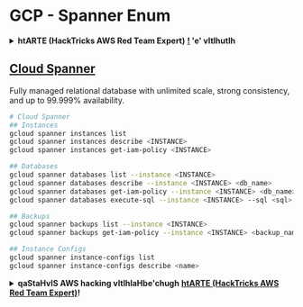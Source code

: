 # GCP - Spanner Enum

<details>

<summary><strong>htARTE (HackTricks AWS Red Team Expert)</strong> <a href="https://training.hacktricks.xyz/courses/arte"><strong>!</strong></a><strong> 'e' vItlhutlh</strong></summary>

HackTricks vItlhutlh:

* **HackTricks** vItlhutlh **tlhIngan Hol** **DIS** **'e'** **tlhIngan Hol** **pdf** **download** **'ej** **HackTricks** **advertise** **'e'** **company** **'e'** **SEE** **[**SUBSCRIPTION PLANS**](https://github.com/sponsors/carlospolop)**!**
* **PEASS & HackTricks swag** **'e'** **official** **[**'ej** **HackTricks** **PEASS Family** **'e'** **Discover** **[**NFTs**](https://opensea.io/collection/the-peass-family)**'e'** **exclusive** **[**The PEASS Family**](https://opensea.io/collection/the-peass-family)**
* **'ej** **'oH** 💬 **[**Discord group**](https://discord.gg/hRep4RUj7f)**'ej** **[**telegram group**](https://t.me/peass)**'e'** **join** **'ej** **Twitter** 🐦 **'ej** **follow** **me** **@carlospolopm**](https://twitter.com/carlospolopm)**.**
* **HackTricks** **'e'** **PRs** **submit** **'e'** **hacking tricks** **'e'** **Share** **[**HackTricks**](https://github.com/carlospolop/hacktricks)**'ej** **[**HackTricks Cloud**](https://github.com/carlospolop/hacktricks-cloud)**'e'** **github repos**.

</details>

## [Cloud Spanner](https://cloud.google.com/sdk/gcloud/reference/spanner/)

Fully managed relational database with unlimited scale, strong consistency, and up to 99.999% availability.
```bash
# Cloud Spanner
## Instances
gcloud spanner instances list
gcloud spanner instances describe <INSTANCE>
gcloud spanner instances get-iam-policy <INSTANCE>

## Databases
gcloud spanner databases list --instance <INSTANCE>
gcloud spanner databases describe --instance <INSTANCE> <db_name>
gcloud spanner databases get-iam-policy --instance <INSTANCE> <db_name>
gcloud spanner databases execute-sql --instance <INSTANCE> --sql <sql> <db_name>

## Backups
gcloud spanner backups list --instance <INSTANCE>
gcloud spanner backups get-iam-policy --instance <INSTANCE> <backup_name>

## Instance Configs
gcloud spanner instance-configs list
gcloud spanner instance-configs describe <name>
```
<details>

<summary><strong>qaStaHvIS AWS hacking vItlhlaHbe'chugh</strong> <a href="https://training.hacktricks.xyz/courses/arte"><strong>htARTE (HackTricks AWS Red Team Expert)</strong></a><strong>!</strong></summary>

Other ways to support HackTricks:

* If you want to see your **company advertised in HackTricks** or **download HackTricks in PDF** Check the [**SUBSCRIPTION PLANS**](https://github.com/sponsors/carlospolop)!
* Get the [**official PEASS & HackTricks swag**](https://peass.creator-spring.com)
* Discover [**The PEASS Family**](https://opensea.io/collection/the-peass-family), our collection of exclusive [**NFTs**](https://opensea.io/collection/the-peass-family)
* **Join the** 💬 [**Discord group**](https://discord.gg/hRep4RUj7f) or the [**telegram group**](https://t.me/peass) or **follow** me on **Twitter** 🐦 [**@carlospolopm**](https://twitter.com/carlospolopm)**.**
* **Share your hacking tricks by submitting PRs to the** [**HackTricks**](https://github.com/carlospolop/hacktricks) and [**HackTricks Cloud**](https://github.com/carlospolop/hacktricks-cloud) github repos.

</details>
